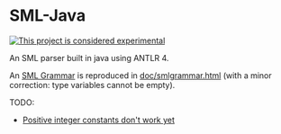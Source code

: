 # SML-Java

[![This project is considered experimental](https://img.shields.io/badge/status-experimental-critical.svg)](https://benknoble.github.io/status/experimental/)

An SML parser built in java using ANTLR 4.

An [SML Grammar](https://people.mpi-sws.org/~rossberg/sml.html) is reproduced in
[doc/smlgrammar.html]() (with a minor correction: type variables cannot be
empty).

TODO:
- [Positive integer constants don't work
  yet](https://stackoverflow.com/q/63570019/4400820)
